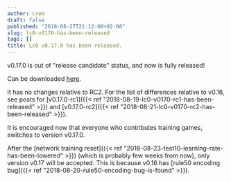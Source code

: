 ```yaml
---
author: crem
draft: false
published: "2018-08-27T21:12:00+02:00"
slug: lc0-v0170-has-been-released
tags: []
title: Lc0 v0.17.0 has been released.
---
```


v0.17.0 is out of "release candidate" status, and now is fully released!

Can be downloaded
[here](https://github.com/LeelaChessZero/lc0/releases/tag/v0.17.0).

<!--more-->

It has no changes relative to RC2. For the list of differences relative to
v0.16, see posts for
[v0.17.0-rc1]({{< ref "2018-08-19-lc0-v0170-rc1-has-been-released" >}}) and
[v0.17.0-rc2]({{< ref "2018-08-21-lc0-v0170-rc2-has-been-released" >}}).

It is encouraged now that everyone who contributes training games, switches to
version v0.17.0.

After the [network training reset]({{< ref "2018-08-23-test10-learning-rate-has-been-lowered" >}}) (which is probably few weeks from now), only version v0.17 will
be accepted. This is because v0.16 has [rule50 encoding bug]({{< ref "2018-08-20-rule50-encoding-bug-is-found" >}}).
